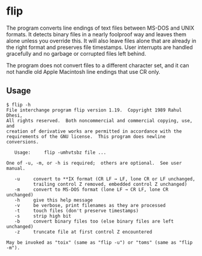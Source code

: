 # flip
The program converts line endings of text files between MS-DOS and UNIX formats. It detects binary files in a nearly foolproof way and leaves them alone unless you override this. It will also leave files alone that are already in the right format and preserves file timestamps. User interrupts are handled gracefully and no garbage or corrupted files left behind.

The program does not convert files to a different character set, and it can not handle old Apple Macintosh line endings that use CR only.


## Usage
```
$ flip -h
File interchange program flip version 1.19.  Copyright 1989 Rahul Dhesi,
All rights reserved.  Both noncommercial and commercial copying, use, and
creation of derivative works are permitted in accordance with the
requirements of the GNU license.  This program does newline conversions.

   Usage:     flip -umhvtsbz file ...

One of -u, -m, or -h is required;  others are optional.  See user manual.

   -u     convert to **IX format (CR LF → LF, lone CR or LF unchanged,
          trailing control Z removed, embedded control Z unchanged)
   -m     convert to MS-DOS format (lone LF → CR LF, lone CR unchanged)
   -h     give this help message
   -v     be verbose, print filenames as they are processed
   -t     touch files (don't preserve timestamps)
   -s     strip high bit
   -b     convert binary files too (else binary files are left unchanged)
   -z     truncate file at first control Z encountered

May be invoked as "toix" (same as "flip -u") or "toms" (same as "flip -m").
```